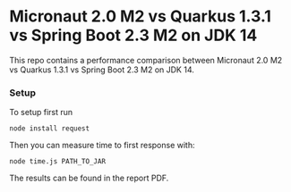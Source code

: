 # Micronaut 2.0 M2 vs Quarkus 1.3.1 vs Spring Boot 2.3 M2 on JDK 14

This repo contains a performance comparison between Micronaut 2.0 M2 vs Quarkus 1.3.1 vs Spring Boot 2.3 M2 on JDK 14.

### Setup

To setup first run

```
node install request
``` 

Then you can measure time to first response with:

```
node time.js PATH_TO_JAR
```

The results can be found in the report PDF.